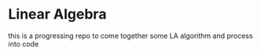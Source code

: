 # Linear Algebra

this is a progressing repo to come together some LA algorithm and process into code
